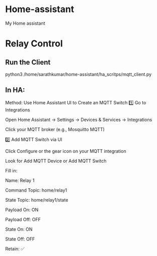 # Home-assistant
My Home assistant 

# Relay Control 
## Run the Client 
python3 /home/sarathkumar/home-assistant/ha_scritps/mqtt_client.py

## In HA:
 Method: Use Home Assistant UI to Create an MQTT Switch
1️⃣ Go to Integrations

Open Home Assistant → Settings → Devices & Services → Integrations

Click your MQTT broker (e.g., Mosquitto MQTT)

2️⃣ Add MQTT Switch via UI

Click Configure or the gear icon on your MQTT integration

Look for Add MQTT Device or Add MQTT Switch

Fill in:

Name: Relay 1

Command Topic: home/relay1

State Topic: home/relay1/state

Payload On: ON

Payload Off: OFF

State On: ON

State Off: OFF

Retain: ✅